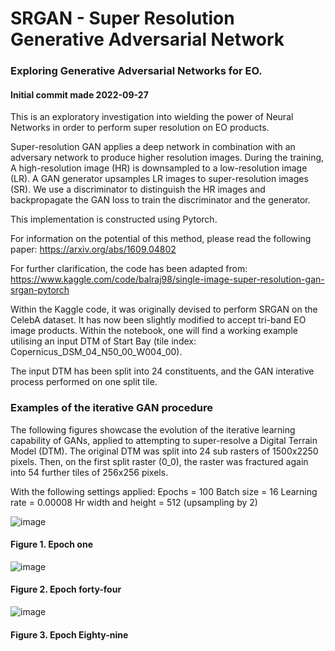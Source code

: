 # SRGAN - Super Resolution Generative Adversarial Network
### Exploring Generative Adversarial Networks for EO. 
#### Initial commit made 2022-09-27

This is an exploratory investigation into wielding the power of Neural Networks in order to perform super resolution on EO products.

Super-resolution GAN applies a deep network in combination with an adversary network to produce higher resolution images. During the training, A high-resolution image (HR) is downsampled to a low-resolution image (LR). A GAN generator upsamples LR images to super-resolution images (SR). We use a discriminator to distinguish the HR images and backpropagate the GAN loss to train the discriminator and the generator.

This implementation is constructed using Pytorch.

For information on the potential of this method, please read the following paper:
https://arxiv.org/abs/1609.04802

For further clarification, the code has been adapted from:
https://www.kaggle.com/code/balraj98/single-image-super-resolution-gan-srgan-pytorch

Within the Kaggle code, it was originally devised to perform SRGAN on the CelebA dataset. It has now been slightly modified to accept tri-band EO image products. Within the notebook, one will find a working example utilising an input DTM of Start Bay (tile index: Copernicus_DSM_04_N50_00_W004_00).

The input DTM has been split into 24 constituents, and the GAN interative process performed on one split tile.

### Examples of the iterative GAN procedure

The following figures showcase the evolution of the iterative learning capability of GANs, applied to attempting to super-resolve a Digital Terrain Model (DTM). The original DTM was split into 24 sub rasters of 1500x2250 pixels. Then, on the first split raster (0_0), the raster was fractured again into 54 further tiles of 256x256 pixels.

With the following settings applied:
Epochs = 100
Batch size = 16
Learning rate = 0.00008
Hr width and height = 512 (upsampling by 2)

![image](https://user-images.githubusercontent.com/26202037/192789924-39050ed1-f8d5-460a-809a-91a5c6f069da.png)
#### Figure 1. Epoch one

![image](https://user-images.githubusercontent.com/26202037/192790027-79c6158a-3714-4bab-b829-5f3c095fb314.png)
#### Figure 2. Epoch forty-four

![image](https://user-images.githubusercontent.com/26202037/192790167-840016d8-0590-4b2e-8eef-d61c30917e23.png)
#### Figure 3. Epoch Eighty-nine


